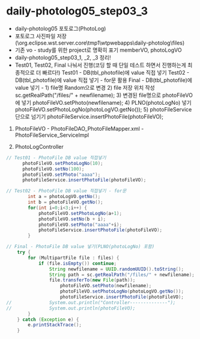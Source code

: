 # daily-photolog05_step03_3
 - daily-photolog05 포토로그(PhotoLog)
 - 포토로그 사진파일 저장
 (\org.eclipse.wst.server.core\tmp1\wtpwebapps\daily-photolog\files) 
 - 기존 vo - study를 위한 project로 명확히 표기 memberVO, photoLogVO
 - daily-photolog05_step03_1, _2, _3 정리!
 - Test01, Test02, Final 나눠서 진행(코딩 할 때 단일 테스트 하면서 진행하는게 최종적으로 더 빠르다!)
        Test01 - DB(tbl_photofile)에 value 직접 넣기
        Test02 - DB(tbl_photofile)에 value 직접 넣기 - for문 활용
        Final - DB(tbl_photofile)에 value 넣기 - 1) file명 Random으로 변경
                                                2) file 저장 위치 작성 sc.getRealPath("/files/" + newfilename);
                                                3) 변경된 file명으로 photoFileVO 에 넣기 photoFileVO.setPhoto(newfilename);
                                                4) PLNO(photoLogNo) 넣기 photoFileVO.setPhotoLogNo(photoLogVO.getNo());
                                                5) photoFileService단으로 넘기기 photoFileService.insertPhotoFile(photoFileVO);  
 
 
 1) PhotoFileVO - PhotoFileDAO_PhotoFileMapper.xml
            - PhotoFileService_ServiceImpl
 
 2) PhotoLogController
~~~java
// Test01 - PhotoFile DB value 직접넣기
      photoFileVO.setPhotoLogNo(10);
      photoFileVO.setNo(100);
      photoFileVO.setPhoto("aaaa");
      photoFileService.insertPhotoFile(photoFileVO);
~~~
~~~java
// Test02 - PhotoFile DB value 직접넣기 - for문
        int a = photoLogVO.getNo();
        int b = photoFileVO.getNo(); 
        for(int i=0;i<3;i++) {
            photoFileVO.setPhotoLogNo(a+1);
            photoFileVO.setNo(b + i);
            photoFileVO.setPhoto("aaaa"+i);
            photoFileService.insertPhotoFile(photoFileVO);
        }
~~~
~~~java
// Final - PhotoFile DB value 넣기(PLNO(photoLogNo) 포함) 
    try {
        for (MultipartFile file : files) {
            if (file.isEmpty()) continue;
                String newfilename = UUID.randomUUID().toString();
                String path = sc.getRealPath("/files/" + newfilename);
                file.transferTo(new File(path));
                    photoFileVO.setPhoto(newfilename);
                    photoFileVO.setPhotoLogNo(photoLogVO.getNo());
                    photoFileService.insertPhotoFile(photoFileVO);
//              System.out.println("Controller--------------");
//              System.out.println(photoFileVO);
        }
    } catch (Exception e) {
        e.printStackTrace();
    }
~~~

